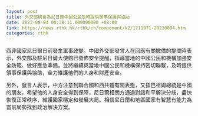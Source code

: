 ```yaml
---
layout: post
title: 外交部稱會為尼日爾中國公民及時提供領事保護與協助
date: 2023-08-04 00:38:11.000000000 +08:00
link: https://news.rthk.hk/rthk/ch/component/k2/1711971-20230804.htm
categories: rthk
---
```


西非國家尼日爾日前發生軍事政變。中國外交部發言人在回應有關撤僑的提問時表示，外交部及駐尼日爾大使館已發佈安全提醒，指導當地的中國公民和機構加強安全防範、做好應急準備，並將繼續與當地中國公民和機構保持密切聯繫，及時提供領事保護與協助，全力維護他們的人身和財產安全。

另外，發言人表示，中方注意到聯合國和西共體有關表態，又指巴祖姆總統是中國的朋友，希望他的人身安全得到保障，尼日爾相關方通過對話和平解決分歧，盡快恢復正常秩序，維護國家穩定和發展大局。相信尼日爾和地區國家有智慧有能力為當前局勢找到政治解決方案。
